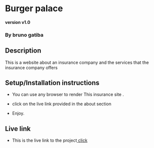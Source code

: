 # Burger palace 

#### version v1.0

### By bruno gatiba 

## Description  
This is a website about an insurance company and the services that the insurance company offers
## Setup/Installation instructions 
* You can use any browser to render This insurance site .

* click on the live link provided in the about section 
* Enjoy.

## Live link 
* This is the live link to the project<a href=""> click </a>
